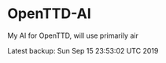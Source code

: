 # OpenTTD-AI
My AI for OpenTTD, will use primarily air

Latest backup: Sun Sep 15 23:53:02 UTC 2019
